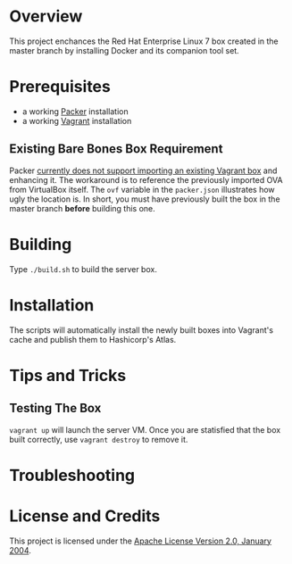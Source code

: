 # Overview
This project enchances the Red Hat Enterprise Linux 7 box created in the master branch by installing
Docker and its companion tool set.

# Prerequisites
* a working [Packer](https://www.packer.io/) installation
* a working [Vagrant](https://www.vagrantup.com/) installation

## Existing Bare Bones Box Requirement
Packer [currently does not support importing an existing Vagrant box](https://github.com/mitchellh/packer/issues/869) and enhancing it.
The workaround is to reference the previously imported OVA from VirtualBox itself.  The `ovf` variable in the `packer.json` illustrates
how ugly the location is.  In short, you must have previously built the box in the master branch **before** building this one.

# Building
Type `./build.sh` to build the server box.

# Installation
The scripts will automatically install the newly built boxes into Vagrant's cache
and publish them to Hashicorp's Atlas.

# Tips and Tricks

## Testing The Box
`vagrant up` will launch the server VM.
Once you are statisfied that the box built correctly, use `vagrant destroy` to remove it.

# Troubleshooting

# License and Credits
This project is licensed under the [Apache License Version 2.0, January 2004](http://www.apache.org/licenses/).
